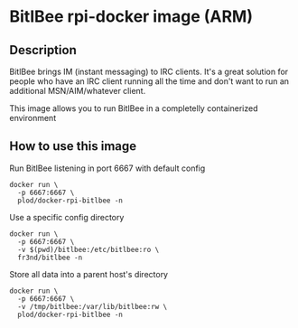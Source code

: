 # BitlBee rpi-docker image (ARM)

## Description


BitlBee brings IM (instant messaging) to IRC clients. It's a great solution for
people who have an IRC client running all the time and don't want to run an
additional MSN/AIM/whatever client.

This image allows you to run BitlBee in a completelly containerized environment

## How to use this image

Run BitlBee listening in port 6667 with default config
```
docker run \
  -p 6667:6667 \
  plod/docker-rpi-bitlbee -n
```

Use a specific config directory
```
docker run \
  -p 6667:6667 \
  -v $(pwd)/bitlbee:/etc/bitlbee:ro \
  fr3nd/bitlbee -n
```

Store all data into a parent host's directory
```
docker run \
  -p 6667:6667 \
  -v /tmp/bitlbee:/var/lib/bitlbee:rw \
  plod/docker-rpi-bitlbee -n
```
